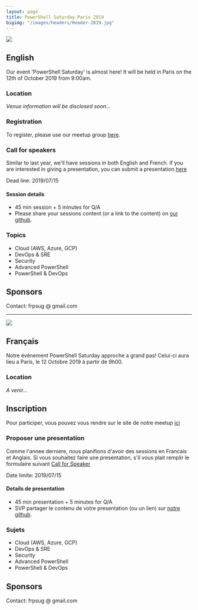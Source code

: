 ```yaml
---
layout: page
title: PowerShell Saturday Paris 2019
bigimg: "/images/headers/Header-2019.jpg"
---
```


![](https://github.com/FrPSUG/frpsug.github.io/raw/master/images/iconfinder_United-Kingdom-flag_32363.png)
## English
Our event 'PowerShell Saturday' is almost here! 
It will be held in Paris on the 12th of October 2019 from 9:00am.

### Location
<i>Venue information will be disclosed soon...</i>

### Registration
To register, please use our meetup group [here](https://www.meetup.com/fr-FR/FrenchPSUG/events/261869405/).

### Call for speakers
Similar to last year, we'll have sessions in both English and French. If you are interested in giving a presentation, you can submit a presentation [here](https://docs.google.com/forms/d/e/1FAIpQLSd0Khps45tqPV1qMqzOS6c4y93WNkv-l0dS_yp6rqEBXnLV1w/viewform)

Dead line: 2019/07/15 

#### Session details
* 45 min session + 5 minutes for Q/A
* Please share your sessions content (or a link to the content) on [our github](https://github.com/FrPSUG/Presentations).

### Topics
* Cloud (AWS, Azure, GCP)
* DevOps & SRE
* Security
* Advanced PowerShell
* PowerShell & DevOps

## Sponsors
Contact: frpsug @ gmail.com

<hr>

![](https://github.com/FrPSUG/frpsug.github.io/raw/master/images/iconfinder_Saint-Barthelemy-Flag_32318(1).png)
## Français
Notre événement PowerShell Saturday approche a grand pas!
Celui-ci aura lieu a Paris, le 12 Octobre 2019 à partir de 9h00.

### Location
<i>A venir...</i>

## Inscription
Pour participer, vous pouvez vous rendre sur le site de notre meetup [ici](https://www.meetup.com/fr-FR/FrenchPSUG/events/261869405/)

### Proposer une presentation
Comme l'annee derniere, nous planifions d'avoir des sessions en Francais et Anglais. Si vous souhaitez faire une presentation, s'il vous plait remplir le formulaire suivant [Call for Speaker](https://docs.google.com/forms/d/e/1FAIpQLSd0Khps45tqPV1qMqzOS6c4y93WNkv-l0dS_yp6rqEBXnLV1w/viewform)

Date limite: 2019/07/15

#### Details de presentation
* 45 min presentation + 5 minutes for Q/A
* SVP partager le contenu de votre presentation (ou un lien) sur [notre github](https://github.com/FrPSUG/Presentations).

### Sujets
* Cloud (AWS, Azure, GCP)
* DevOps & SRE
* Security
* Advanced PowerShell
* PowerShell & DevOps

## Sponsors
Contact: frpsug @ gmail.com
